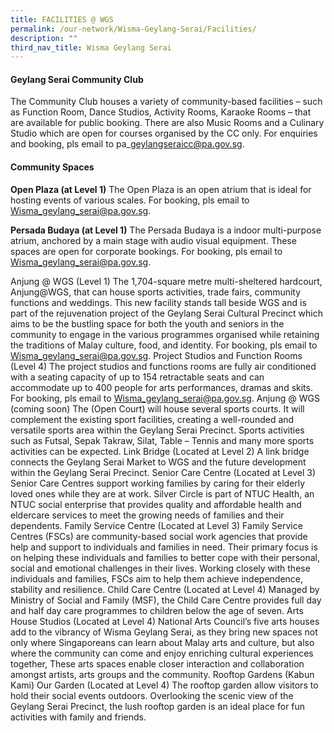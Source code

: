 ```yaml
---
title: FACILITIES @ WGS
permalink: /our-network/Wisma-Geylang-Serai/Facilities/
description: ""
third_nav_title: Wisma Geylang Serai
---
```


#### Geylang Serai Community Club
 
The Community Club houses a variety of community-based facilities – such as Function Room, Dance Studios, Activity Rooms, Karaoke Rooms – that are available for public booking. There are also Music Rooms and a Culinary Studio which are open for courses organised by the CC only. For enquiries and booking, pls email to pa\_geylangseraicc@pa.gov.sg.

#### Community Spaces

**Open Plaza (at Level 1)**
The Open Plaza is an open atrium that is ideal for hosting events of various scales. For booking, pls email to Wisma_geylang_serai@pa.gov.sg.

**Persada Budaya (at Level 1)**
The Persada Budaya is a indoor multi-purpose atrium, anchored by a main stage with audio visual equipment. These spaces are open for corporate bookings. For booking, pls email to Wisma_geylang_serai@pa.gov.sg.

Anjung @ WGS (Level 1)
The 1,704-square metre multi-sheltered hardcourt, Anjung@WGS, that can house sports activities, trade fairs, community functions and weddings. This new facility stands tall beside WGS and is part of the rejuvenation project of the Geylang Serai Cultural Precinct which aims to be the bustling space for both the youth and seniors in the community to engage in the various programmes organised while retaining the traditions of Malay culture, food, and identity. For booking, pls email to Wisma_geylang_serai@pa.gov.sg.
Project Studios and Function Rooms (Level 4)
The project studios and functions rooms are fully air conditioned with a seating capacity of up to 154 retractable seats and can accommodate up to 400 people for arts performances, dramas and skits. For booking, pls email to Wisma_geylang_serai@pa.gov.sg.
Anjung @ WGS (coming soon)
The (Open Court) will house several sports courts. It will complement the existing sport facilities, creating a well-rounded and versatile sports area within the Geylang Serai Precinct. Sports activities such as Futsal, Sepak Takraw, Silat, Table – Tennis and many more sports activities can be expected. 
Link Bridge (Located at Level 2)
A link bridge connects the Geylang Serai Market to WGS and the future development within the Geylang Serai Precinct.
Senior Care Centre (Located at Level 3) 
Senior Care Centres support working families by caring for their elderly loved ones while they are at work. Silver Circle is part of NTUC Health, an NTUC social enterprise that provides quality and affordable health and eldercare services to meet the growing needs of families and their dependents.
Family Service Centre (Located at Level 3)
Family Service Centres (FSCs) are community-based social work agencies that provide help and support to individuals and families in need. Their primary focus is on helping these individuals and families to better cope with their personal, social and emotional challenges in their lives. Working closely with these individuals and families, FSCs aim to help them achieve independence, stability and resilience.
Child Care Centre (Located at Level 4)
Managed by Ministry of Social and Family (MSF), the Child Care Centre provides full day and half day care programmes to children below the age of seven.
Arts House Studios (Located at Level 4)
National Arts Council’s five arts houses add to the vibrancy of Wisma Geylang Serai, as they bring new spaces not only where Singaporeans can learn about Malay arts and culture, but also where the community can come and enjoy enriching cultural experiences together, These arts spaces enable closer interaction and collaboration amongst artists, arts groups and the community.
Rooftop Gardens (Kabun Kami) Our Garden (Located at Level 4)
The rooftop garden allow visitors to hold their social events outdoors. Overlooking the scenic view of the Geylang Serai Precinct, the lush rooftop garden is an ideal place for fun activities with family and friends. 
